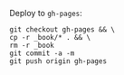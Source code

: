 Deploy to `gh-pages`:

```
git checkout gh-pages && \
cp -r _book/* . && \
rm -r _book
git commit -a -m
git push origin gh-pages
```
